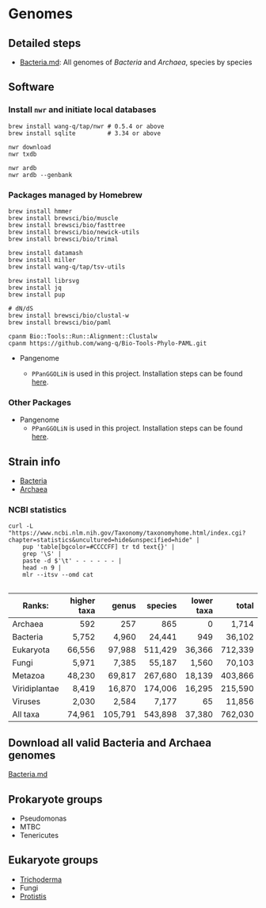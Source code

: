 # Genomes

## Detailed steps

* [Bacteria.md](./Bacteria.md): All genomes of *Bacteria* and *Archaea*, species by species

## Software

### Install `nwr` and initiate local databases

```shell
brew install wang-q/tap/nwr # 0.5.4 or above
brew install sqlite         # 3.34 or above

nwr download
nwr txdb

nwr ardb
nwr ardb --genbank

```

### Packages managed by Homebrew

```shell
brew install hmmer
brew install brewsci/bio/muscle
brew install brewsci/bio/fasttree
brew install brewsci/bio/newick-utils
brew install brewsci/bio/trimal

brew install datamash
brew install miller
brew install wang-q/tap/tsv-utils

brew install librsvg
brew install jq
brew install pup

# dN/dS
brew install brewsci/bio/clustal-w
brew install brewsci/bio/paml

cpanm Bio::Tools::Run::Alignment::Clustalw
cpanm https://github.com/wang-q/Bio-Tools-Phylo-PAML.git

```

* Pangenome

    * `PPanGGOLiN` is used in this project. Installation steps can be
      found [here](https://github.com/wang-q/dotfiles/blob/master/others.sh).

### Other Packages

* Pangenome
    * `PPanGGOLiN` is used in this project. Installation steps can be
      found [here](https://github.com/wang-q/dotfiles/blob/master/others.sh).

## Strain info

* [Bacteria](https://www.ncbi.nlm.nih.gov/Taxonomy/Browser/wwwtax.cgi?id=2)
* [Archaea](https://www.ncbi.nlm.nih.gov/Taxonomy/Browser/wwwtax.cgi?id=2157)


### NCBI statistics

```shell
curl -L "https://www.ncbi.nlm.nih.gov/Taxonomy/taxonomyhome.html/index.cgi?chapter=statistics&uncultured=hide&unspecified=hide" |
    pup 'table[bgcolor=#CCCCFF] tr td text{}' |
    grep '\S' |
    paste -d $'\t' - - - - - - |
    head -n 9 |
    mlr --itsv --omd cat


```

| Ranks:        | higher taxa |   genus | species | lower taxa |   total |
|---------------|------------:|--------:|--------:|-----------:|--------:|
| Archaea       |         592 |     257 |     865 |          0 |   1,714 |
| Bacteria      |       5,752 |   4,960 |  24,441 |        949 |  36,102 |
| Eukaryota     |      66,556 |  97,988 | 511,429 |     36,366 | 712,339 |
| Fungi         |       5,971 |   7,385 |  55,187 |      1,560 |  70,103 |
| Metazoa       |      48,230 |  69,817 | 267,680 |     18,139 | 403,866 |
| Viridiplantae |       8,419 |  16,870 | 174,006 |     16,295 | 215,590 |
| Viruses       |       2,030 |   2,584 |   7,177 |         65 |  11,856 |
| All taxa      |      74,961 | 105,791 | 543,898 |     37,380 | 762,030 |

## Download all valid Bacteria and Archaea genomes

[Bacteria.md](./Bacteria.md)

## Prokaryote groups

* Pseudomonas
* MTBC
* Tenericutes

## Eukaryote groups

* [Trichoderma](groups/Trichoderma.md)
* Fungi
* [Protistis](./groups/Protists.md)
